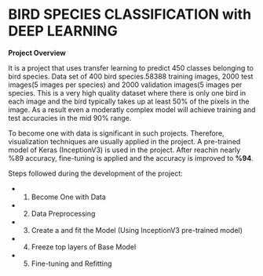 
# BIRD SPECIES CLASSIFICATION with DEEP LEARNING
**Project Overview**

It is a project that uses transfer learning to predict 450 classes belonging to bird species. Data set of 400 bird species.58388 training images, 2000 test images(5 images per species) and 2000 validation images(5 images per species. This is a very high quality dataset where there is only one bird in each image and the bird typically takes up at least 50% of the pixels in the image. As a result even a moderatly complex model will achieve training and test accuracies in the mid 90% range.

To become one with data is significant in such projects. Therefore, visualization techniques are usually applied in the project. A pre-trained model of Keras (InceptionV3) is  used in the project. After reachin nearly %89 accuracy, fine-tuning is applied and the accuracy is improved to **%94**.

Steps followed during the development of the project:

* 1. Become One with Data
* 2. Data Preprocessing
* 3. Create a and fit the Model (Using InceptionV3 pre-trained model)
* 4. Freeze top layers of Base Model
* 5. Fine-tuning and Refitting 
